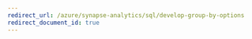 ```yaml
---
redirect_url: /azure/synapse-analytics/sql/develop-group-by-options
redirect_document_id: true
---
```

